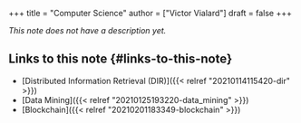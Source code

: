 +++
title = "Computer Science"
author = ["Victor Vialard"]
draft = false
+++

_This note does not have a description yet._

## Links to this note {#links-to-this-note}

- [Distributed Information Retrieval (DIR)]({{< relref "20210114115420-dir" >}})
- [Data Mining]({{< relref "20210125193220-data_mining" >}})
- [Blockchain]({{< relref "20210201183349-blockchain" >}})

